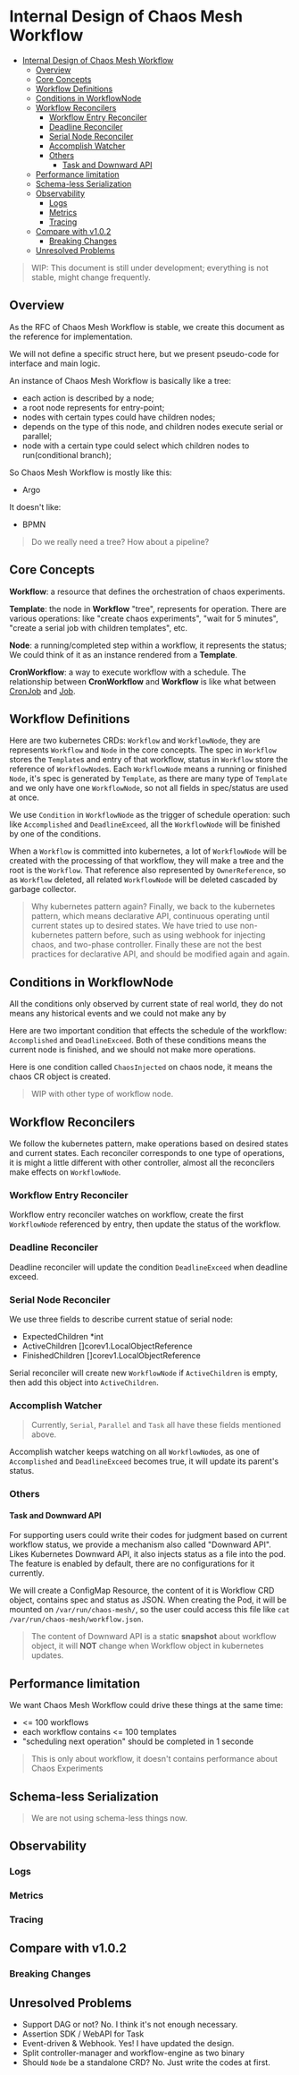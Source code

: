 # Internal Design of Chaos Mesh Workflow

<!-- TOC -->

- [Internal Design of Chaos Mesh Workflow](#internal-design-of-chaos-mesh-workflow)
  - [Overview](#overview)
  - [Core Concepts](#core-concepts)
  - [Workflow Definitions](#workflow-definitions)
  - [Conditions in WorkflowNode](#conditions-in-workflownode)
  - [Workflow Reconcilers](#workflow-reconcilers)
    - [Workflow Entry Reconciler](#workflow-entry-reconciler)
    - [Deadline Reconciler](#deadline-reconciler)
    - [Serial Node Reconciler](#serial-node-reconciler)
    - [Accomplish Watcher](#accomplish-watcher)
    - [Others](#others)
      - [Task and Downward API](#task-and-downward-api)
  - [Performance limitation](#performance-limitation)
  - [Schema-less Serialization](#schema-less-serialization)
  - [Observability](#observability)
    - [Logs](#logs)
    - [Metrics](#metrics)
    - [Tracing](#tracing)
  - [Compare with v1.0.2](#compare-with-v102)
    - [Breaking Changes](#breaking-changes)
  - [Unresolved Problems](#unresolved-problems)

<!-- /TOC -->

> WIP: This document is still under development; everything is not stable, might change frequently.

## Overview

As the RFC of Chaos Mesh Workflow is stable, we create this document as the reference for implementation.

We will not define a specific struct here, but we present pseudo-code for interface and main logic.

An instance of Chaos Mesh Workflow is basically like a tree:

- each action is described by a node;
- a root node represents for entry-point;
- nodes with certain types could have children nodes;
- depends on the type of this node, and children nodes execute serial or parallel;
- node with a certain type could select which children nodes to run(conditional branch);

So Chaos Mesh Workflow is mostly like this:

- Argo

It doesn't like:

- BPMN

> Do we really need a tree? How about a pipeline?

## Core Concepts

**Workflow**: a resource that defines the orchestration of chaos experiments.

**Template**: the node in **Workflow** "tree", represents for operation. There are various operations: like "create chaos experiments", "wait for 5 minutes", "create a serial job with children templates", etc.

**Node**: a running/completed step within a workflow, it represents the status; We could think of it as an instance rendered from a **Template**.

**CronWorkflow**: a way to execute workflow with a schedule. The relationship between **CronWorkflow** and **Workflow** is like what between [CronJob](https://kubernetes.io/docs/concepts/workloads/controllers/cron-jobs/) and [Job](https://kubernetes.io/docs/concepts/workloads/controllers/job/).

## Workflow Definitions

Here are two kubernetes CRDs: `Workflow` and `WorkflowNode`, they are represents `Workflow` and `Node` in the core concepts. The spec in `Workflow` stores the `Template`s and entry of that workflow, status in `Workflow` store the reference of `WorkflowNode`s. Each `WorkflowNode` means a running or finished `Node`, it's spec is generated by `Template`, as there are many type of `Template` and we only have one `WorkflowNode`, so not all fields in spec/status are used at once.

We use `Condition` in `WorkflowNode` as the trigger of schedule operation: such like `Accomplished` and `DeadlineExceed`, all the `WorkflowNode` will be finished by one of the conditions.

When a `Workflow` is committed into kubernetes, a lot of `WorkflowNode` will be created with the processing of that workflow, they will make a tree and the root is the `Workflow`. That reference also represented by `OwnerReference`, so as `Workflow` deleted, all related `WorkflowNode` will be deleted cascaded by garbage collector.

> Why kubernetes pattern again? Finally, we back to the kubernetes pattern, which means declarative API, continuous operating until current states up to desired states. We have tried to use non-kubernetes pattern before, such as using webhook for injecting chaos, and two-phase controller. Finally these are not the best practices for declarative API, and should be modified again and again.

## Conditions in WorkflowNode

All the conditions only observed by current state of real world, they do not means any historical events and we could not make any by

Here are two important condition that effects the schedule of the workflow: `Accomplished` and `DeadlineExceed`. Both of these conditions means the current node is finished, and we should not make more operations.

Here is one condition called `ChaosInjected` on chaos node, it means the chaos CR object is created.

> WIP with other type of workflow node.

## Workflow Reconcilers

We follow the kubernetes pattern, make operations based on desired states and current states. Each reconciler corresponds to one type of operations, it is might a little different with other controller, almost all the reconcilers make effects on `WorkflowNode`.

### Workflow Entry Reconciler

Workflow entry reconciler watches on workflow, create the first `WorkflowNode` referenced by entry, then update the status of the workflow.

### Deadline Reconciler

Deadline reconciler will update the condition `DeadlineExceed` when deadline exceed.

### Serial Node Reconciler

We use three fields to describe current statue of serial node:

- ExpectedChildren *int
- ActiveChildren []corev1.LocalObjectReference
- FinishedChildren []corev1.LocalObjectReference

Serial reconciler will create new `WorkflowNode` if `ActiveChildren` is empty, then add this object into `ActiveChildren`.

### Accomplish Watcher

> Currently, `Serial`, `Parallel` and `Task` all have these fields mentioned above.

Accomplish watcher keeps watching on all `WorkflowNode`s, as one of `Accomplished` and `DeadlineExceed` becomes true, it will update its parent's status.

### Others

#### Task and Downward API

For supporting users could write their codes for judgment based on current workflow status, we provide a mechanism also called "Downward API". Likes Kubernetes Downward API, it also injects status as a file into the pod. The feature is enabled by default, there are no configurations for it currently.

We will create a ConfigMap Resource, the content of it is Workflow CRD object, contains spec and status as JSON. When creating the Pod, it will be mounted on `/var/run/chaos-mesh/`, so the user could access this file like `cat /var/run/chaos-mesh/workflow.json`.

> The content of Downward API is a static **snapshot** about workflow object, it will **NOT** change when Workflow object in kubernetes updates.

## Performance limitation

We want Chaos Mesh Workflow could drive these things at the same time:

- <= 100 workflows
- each workflow contains <= 100 templates
- "scheduling next operation" should be completed in 1 seconde

> This is only about workflow, it doesn't contains performance about Chaos Experiments

## Schema-less Serialization

> We are not using schema-less things now.

## Observability

### Logs

### Metrics

### Tracing

## Compare with v1.0.2

### Breaking Changes

## Unresolved Problems

- Support DAG or not? No. I think it's not enough necessary.
- Assertion SDK / WebAPI for Task
- Event-driven & Webhook. Yes! I have updated the design.
- Split controller-manager and workflow-engine as two binary
- Should `Node` be a standalone CRD? No. Just write the codes at first.
